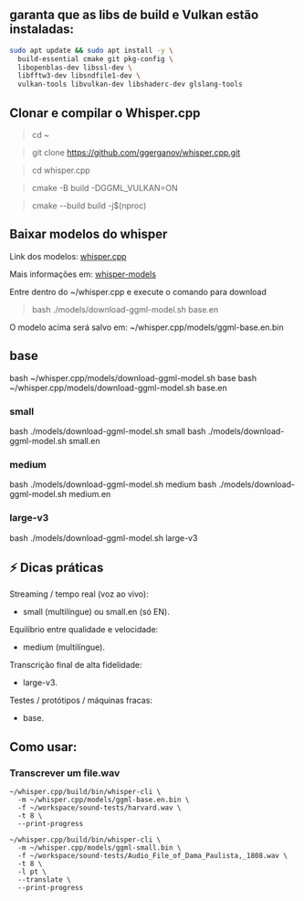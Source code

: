 ## garanta que as libs de build e Vulkan estão instaladas:
```bash
sudo apt update && sudo apt install -y \
  build-essential cmake git pkg-config \
  libopenblas-dev libssl-dev \
  libfftw3-dev libsndfile1-dev \
  vulkan-tools libvulkan-dev libshaderc-dev glslang-tools
```

## Clonar e compilar o Whisper.cpp
> cd ~

> git clone https://github.com/ggerganov/whisper.cpp.git

> cd whisper.cpp

>cmake -B build -DGGML_VULKAN=ON

>cmake --build build -j$(nproc)

## Baixar modelos do whisper
Link dos modelos:
[whisper.cpp](https://huggingface.co/ggerganov/whisper.cpp)

Mais informações em:
[whisper-models](https://github.com/ggml-org/whisper.cpp/tree/master/models)

Entre dentro do ~/whisper.cpp e execute o comando para download
> bash ./models/download-ggml-model.sh base.en

O modelo acima será salvo em:
~/whisper.cpp/models/ggml-base.en.bin

## base
bash ~/whisper.cpp/models/download-ggml-model.sh base
bash ~/whisper.cpp/models/download-ggml-model.sh base.en


### small
bash ./models/download-ggml-model.sh small
bash ./models/download-ggml-model.sh small.en

### medium
bash ./models/download-ggml-model.sh medium
bash ./models/download-ggml-model.sh medium.en

### large-v3
bash ./models/download-ggml-model.sh large-v3

## ⚡ Dicas práticas
Streaming / tempo real (voz ao vivo):
- small (multilíngue) ou small.en (só EN).

Equilíbrio entre qualidade e velocidade:
- medium (multilíngue).

Transcrição final de alta fidelidade:
- large-v3.

Testes / protótipos / máquinas fracas:
- base.

## Como usar:
### Transcrever um file.wav
```shell
~/whisper.cpp/build/bin/whisper-cli \
  -m ~/whisper.cpp/models/ggml-base.en.bin \
  -f ~/workspace/sound-tests/harvard.wav \
  -t 8 \
  --print-progress
```

```shell
~/whisper.cpp/build/bin/whisper-cli \
  -m ~/whisper.cpp/models/ggml-small.bin \
  -f ~/workspace/sound-tests/Audio_File_of_Dama_Paulista,_1808.wav \
  -t 8 \
  -l pt \
  --translate \
  --print-progress
```
